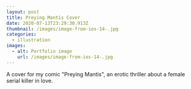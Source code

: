 ```yaml
---
layout: post
title: Preying Mantis Cover
date: 2020-07-13T23:29:30.913Z
thumbnail: /images/image-from-ios-14-.jpg
categories:
  - illustration
images:
  - alt: Portfolio image
    url: /images/image-from-ios-14-.jpg
---
```

A cover for my comic "Preying Mantis", an erotic thriller about a female serial killer in love.